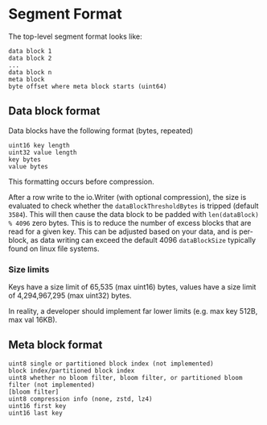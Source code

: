# Segment Format

The top-level segment format looks like:

```
data block 1
data block 2
...
data block n
meta block
byte offset where meta block starts (uint64)
```

## Data block format

Data blocks have the following format (bytes, repeated)

```
uint16 key length
uint32 value length
key bytes
value bytes
```

This formatting occurs before compression.

After a row write to the io.Writer (with optional compression), the size is evaluated to check whether the `dataBlockThresholdBytes` is tripped (default `3584`). This will then cause the data block to be padded with `len(dataBlock) % 4096` zero bytes. This is to reduce the number of excess blocks that are read for a given key. This can be adjusted based on your data, and is per-block, as data writing can exceed the default 4096 `dataBlockSize` typically found on linux file systems.

### Size limits

Keys have a size limit of 65,535 (max uint16) bytes, values have a size limit of 4,294,967,295 (max uint32) bytes.

In reality, a developer should implement far lower limits (e.g. max key 512B, max val 16KB).

## Meta block format

```
uint8 single or partitioned block index (not implemented)
block index/partitioned block index
uint8 whether no bloom filter, bloom filter, or partitioned bloom filter (not implemented)
[bloom filter]
uint8 compression info (none, zstd, lz4)
uint16 first key
uint16 last key
```